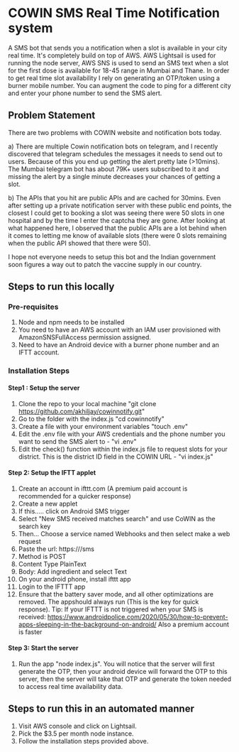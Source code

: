 # COWIN SMS Real Time Notification system
A SMS bot that sends you a notification when a slot is available in your city real time. It's completely build on top of AWS. AWS Lightsail is used for running the node server, AWS SNS is used to send an SMS text when a slot for the first dose is available for 18-45 range in Mumbai and Thane. In order to get real time slot availability I rely on generating an OTP/token using a burner mobile number. You can augment the code to ping for a different city and enter your phone number to send the SMS alert. 

## Problem Statement
There are two problems with COWIN website and notification bots today. 

a) There are multiple Cowin notification bots on telegram, and I recently discovered that telegram schedules the messages it needs to send out to users. Because of this you end up getting the alert pretty late (>10mins). The Mumbai telegram bot has about 79K+ users subscribed to it and missing the alert by a single minute decreases your chances of getting a slot.

b) The APIs that you hit are public APIs and are cached for 30mins. Even after setting up a private notification server with these public end points, the closest I could get to booking a slot was seeing there were 50 slots in one hospital and by the time I enter the captcha they are gone. After looking at what happened here, I observed that the public APIs are a lot behind when it comes to letting me know of available slots (there were 0 slots remaining when the public API showed that there were 50). 

I hope not everyone needs to setup this bot and the Indian government soon figures a way out to patch the vaccine supply in our country. 

## Steps to run this locally

### Pre-requisites
1. Node and npm needs to be installed 
2. You need to have an AWS account with an IAM user provisioned with AmazonSNSFullAccess permission assigned. 
3. Need to have an Android device with a burner phone number and an IFTT account. 

### Installation Steps

#### Step1 : Setup the server
1. Clone the repo to your local machine "git clone https://github.com/akhiljay/cowinnotify.git"
2. Go to the folder with the index.js "cd cowinnotify"
3. Create a file with your environment variables "touch .env"
4. Edit the .env file with your AWS credentials and the phone number you want to send the SMS alert to - "vi .env"
5. Edit the check() function within the index.js file to request slots for your district. This is the district ID field in the COWIN URL - "vi index.js"

#### Step 2: Setup the IFTT applet
1. Create an account in ifttt.com (A premium paid account is recommended for a quicker response)
2. Create a new applet
3. If this..... click on Android SMS trigger
4. Select "New SMS received matches search" and use CoWIN as the search key
5. Then... Choose a service named Webhooks and then select make a web request
6. Paste the url: https://<IP address of your server>/sms 
7. Method is POST
8. Content Type PlainText
9. Body: Add ingredient and select Text
10. On your android phone, install ifttt app
11. Login to the IFTTT app
12. Ensure that the battery saver mode, and all other optimizations are removed. The appshould always run (This is the key for quick response). Tip: If your IFTTT is not triggered when your SMS is received: https://www.androidpolice.com/2020/05/30/how-to-prevent-apps-sleeping-in-the-background-on-android/ Also a premium account is faster

#### Step 3: Start the server 
1. Run the app "node index.js". You will notice that the server will first generate the OTP, then your android device will forward the OTP to this server, then the server will take that OTP and generate the token needed to access real time availability data. 

## Steps to run this in an automated manner 
1. Visit AWS console and click on Lightsail.
2. Pick the $3.5 per month node instance. 
3. Follow the installation steps provided above. 



